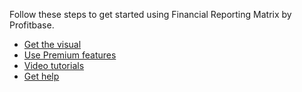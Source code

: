 Follow these steps to get started using Financial Reporting Matrix by Profitbase.

* [Get the visual](getting-the-visual.md) 
* [Use Premium features](use-premium-features.md)  
* [Video tutorials](video-tutorials.md)  
* [Get help](get-help.md)